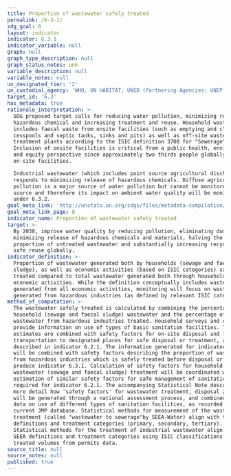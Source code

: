 ```yaml
---
title: Proportion of wastewater safely treated
permalink: /6-3-1/
sdg_goal: 6
layout: indicator
indicator: 6.3.1
indicator_variable: null
graph: null
graph_type_description: null
graph_status_notes: unk
variable_description: null
variable_notes: null
un_designated_tier: '2'
un_custodial_agency: 'WHO, UN HABITAT, UNSD (Partnering Agencies: UNEP, OECD, Eurostat)'
target_id: '6.3'
has_metadata: true
rationale_interpretation: >-
  SDG proposed target calls for reducing water pollution, minimizing release of
  hazardous chemical and increasing treatment and reuse. Household wastewater
  includes faecal waste from onsite facilities (such as emptying and cleaning of
  cesspools and septic tanks, sinks and pits) as well as off-site wastewater
  treatment plants according to the ISIC definition 3700 for "Sewerage".
  Inclusion of onsite facilities is critical from a public health, environment
  and equity perspective since approximately two thirds people globally use
  on-site facilities. 

  Industrial wastewater (which includes point source agricultural discharges)
  responds to minimizing release of hazardous chemicals. Diffuse agricultural
  pollution is a major source of water pollution but cannot be monitored at
  source and therefore its impact on ambient water quality will be monitored
  under 6.3.2.
goal_meta_link: 'http://unstats.un.org/sdgs/files/metadata-compilation/Metadata-Goal-6.pdf'
goal_meta_link_page: 8
indicator_name: Proportion of wastewater safely treated
target: >-
  By 2030, improve water quality by reducing pollution, eliminating dumping and
  minimizing release of hazardous chemicals and materials, halving the
  proportion of untreated wastewater and substantially increasing recycling and
  safe reuse globally.
indicator_definition: >-
  Proportion of wastewater generated both by households (sewage and faecal
  sludge), as well as economic activities (based on ISIC categories) safely
  treated compared to total wastewater generated both through households and
  economic activities. While the definition conceptually includes wastewater
  generated from all economic activities, monitoring will focus on wastewater
  generated from hazardous industries (as defined by relevant ISIC categories).
method_of_computation: >-
  The wastewater safely treated is calculated by combining the percentage of
  household (sewage and faecal sludge) wastewater and the percentage of
  wastewater from hazardous industries treated. Household surveys and censuses
  provide information on use of types of basic sanitation facilities. These
  estimates are combined with safety factors for on-site disposal and for
  transportation to designated places for safe disposal or treatment, as
  described in indicator 6.2.1. The information generated for indicator 6.2.1
  will be combined with safety factors describing the proportion of wastewater
  from hazardous industries which is safely treated before disposal or reuse to
  produce indicator 6.3.1. Calculation of safety factors for household
  wastewater (sewage and faecal sludge) treatment will be coordinated with
  estimation of similar safety factors for safe management of sanitation
  required for indicator 6.2.1. The accompanying Statistical Note describes in
  more detail how 'safety factors' for wastewater treatment, disposal and reuse
  will be generated through a national assessment process, and combined with
  data on use of different types of sanitation facilities, as recorded in the
  current JMP database. Statistical methods for measurement of the wastewater
  treatment (called "wastewater to sewerage"by SEEA-Water) align with the SEEA
  definitions and treatment categories (primary, secondary, tertiary).
  Statistical methods for the treatment of industrial wastewater align with the
  SEEA definitions and treatment categories using ISIC classifications and
  treated volumes from permits data.
source_title: null
source_notes: null
published: true
---
```

